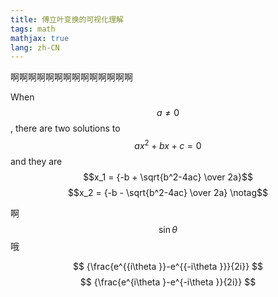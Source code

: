 ```yaml
---
title: 傅立叶变换的可视化理解
tags: math
mathjax: true
lang: zh-CN
---
```


啊啊啊啊啊啊啊啊啊啊啊啊啊啊
<!--more-->


When $$a \ne 0$$, there are two solutions to $$ax^2 + bx + c = 0$$ and they are
$$x_1 = {-b + \sqrt{b^2-4ac} \over 2a}$$
$$x_2 = {-b - \sqrt{b^2-4ac} \over 2a} \notag$$


啊$$\sin \theta $$哦

$$ {\frac{e^{{i\theta }}-e^{{-i\theta }}}{2i}} $$
$$ {\frac{e^{i\theta }-e^{-i\theta }}{2i}} $$
 
